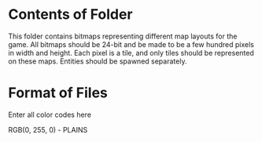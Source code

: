 # Contents of Folder

This folder contains bitmaps representing different map layouts for the game. All bitmaps should
be 24-bit and be made to be a few hundred pixels in width and height. Each pixel is a tile, and only
tiles should be represented on these maps. Entities should be spawned separately.

# Format of Files

Enter all color codes here

RGB(0, 255, 0) - PLAINS